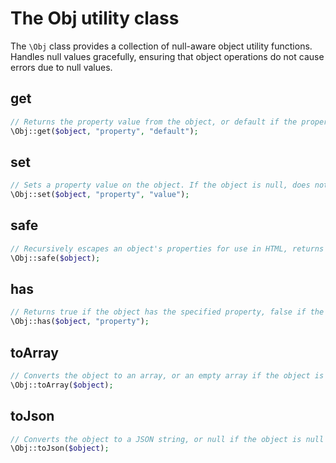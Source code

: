 # The Obj utility class

The `\Obj` class provides a collection of null-aware object utility functions.
Handles null values gracefully, ensuring that object operations do not cause errors due to null values.

## get
```php
// Returns the property value from the object, or default if the property doesn't exist or object is null
\Obj::get($object, "property", "default");
```

## set
```php
// Sets a property value on the object. If the object is null, does nothing
\Obj::set($object, "property", "value");
```

## safe
```php
// Recursively escapes an object's properties for use in HTML, returns an empty object if the input is null
\Obj::safe($object);
```

## has
```php
// Returns true if the object has the specified property, false if the object is null
\Obj::has($object, "property");
```

## toArray
```php
// Converts the object to an array, or an empty array if the object is null
\Obj::toArray($object);
```

## toJson
```php
// Converts the object to a JSON string, or null if the object is null
\Obj::toJson($object);
```